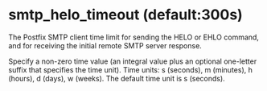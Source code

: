 # smtp_helo_timeout (default:300s) 


The Postfix SMTP client time limit for sending the HELO or EHLO command,
and for receiving the initial remote SMTP server response.


 Specify a non-zero time value (an integral value plus an optional
one-letter suffix that specifies the time unit).  Time units: s
(seconds), m (minutes), h (hours), d (days), w (weeks).
The default time unit is s (seconds).  


